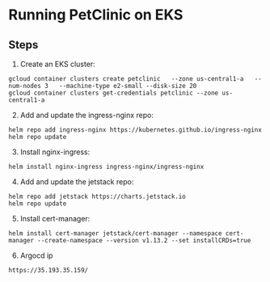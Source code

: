 # Running PetClinic on EKS

## Steps
1. Create an EKS cluster:
```
gcloud container clusters create petclinic   --zone us-central1-a   --num-nodes 3   --machine-type e2-small --disk-size 20
gcloud container clusters get-credentials petclinic --zone us-central1-a
```

2. Add and update the ingress-nginx repo:
```
helm repo add ingress-nginx https://kubernetes.github.io/ingress-nginx
helm repo update
```

3. Install nginx-ingress:
```
helm install nginx-ingress ingress-nginx/ingress-nginx
```

4. Add and update the jetstack repo:
```
helm repo add jetstack https://charts.jetstack.io
helm repo update
```

5. Install cert-manager:
```
helm install cert-manager jetstack/cert-manager --namespace cert-manager --create-namespace --version v1.13.2 --set installCRDs=true
```

6. Argocd ip
```
https://35.193.35.159/
```
